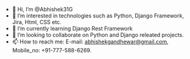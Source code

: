 - 👋 Hi, I’m @Abhishek31G
- 👀 I’m interested in technologies such as Python, Django Framework, Jira, Html, CSS etc.
- 🌱 I’m currently learning  Django Rest Framework
- 💞️ I’m looking to collaborate on Python and Django releated projects.
- 📫 How to reach me: E-mail: abhishekgandhewar@gmail.com, Mobile_no: +91-777-588-6269.

<!---
Abhishek31G/Abhishek31G is a ✨ special ✨ repository because its `README.md` (this file) appears on your GitHub profile.
You can click the Preview link to take a look at your changes.
--->
